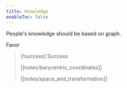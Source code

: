 ```yaml
---
title: Knowledge
enableToc: false
---
```


People's knowledge should be based on graph.

Favor


> [!success] Success 
>
> [[notes/barycentric_coordinates]]
> 
> [[notes/space_and_transformation]]